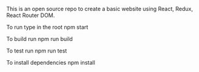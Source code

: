 This is an open source repo to create a basic website using React, Redux, React Router DOM.

To run type in the root
npm start

To build run
npm run build

To test run
npm run test

To install dependencies
npm install
